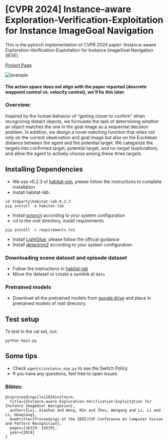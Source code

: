 # [CVPR 2024] Instance-aware Exploration-Verification-Exploitation for Instance ImageGoal Navigation

This is the pytorch implementation of CVPR 2024 paper:  Instance-aware Exploration-Verification-Exploitation for Instance ImageGoal Navigation (IEVE).

[Project Page](https://xiaohanlei.github.io/projects/IEVE/)<br />

![example](./output.gif)

#### The action space does not align with the paper reported (descrete waypoint control vs. velocity control), we'll fix this later.

### Overview:

Inspired by the human behavior of “getting closer to confirm” when recognizing distant objects, we formulate the task of determining whether an object matches the one in the goal image as a sequential decision problem. In addition, we design a novel matching function that relies not
only on the current observation and goal image but also on the Euclidean distance between the agent and the potential target. We categorize the targets into confirmed target, potential target, and no-target (exploration), and allow the agent to actively choose among these three targets.

## Installing Dependencies
- We use v0.2.3 of [habitat-sim](https://github.com/facebookresearch/habitat-sim), please follow the instructions to complete installation
- Install habitat-lab:
```
cd 3rdparty\habitat-lab-0.2.3
pip install -e habitat-lab
```
- Install [pytorch](https://pytorch.org/) according to your system configuration
- cd to the root directory, install requirements
```
pip install -r requirements.txt
```
- Install [LightGlue](https://github.com/cvg/LightGlue), please follow the official guidance
- Install [detectron2](https://github.com/facebookresearch/detectron2/) according to your system configuration

### Downloading scene dataset and episode dataset
- Follow the instructions in [habitat-lab](https://github.com/facebookresearch/habitat-lab/blob/main/DATASETS.md)
- Move the dataset or create a symlink at `data`

### Pretrained models
- Download all the pretrained models from [google drive](https://drive.google.com/drive/folders/1C3TH9sTTHv18qmGXCOSSUDfhoOcLJsSV?usp=sharing
) and place in pretrained models of root directory.


## Test setup
To test in the val set, run:
```
python main.py
```

## Some tips
- Check `agents\instance_exp.py` to see the Switch Policy
- If you have any questions, feel free to open issues



### Bibtex:
```
@inproceedings{lei2024instance,
  title={Instance-aware Exploration-Verification-Exploitation for Instance ImageGoal Navigation},
  author={Lei, Xiaohan and Wang, Min and Zhou, Wengang and Li, Li and Li, Houqiang},
  booktitle={Proceedings of the IEEE/CVF Conference on Computer Vision and Pattern Recognition},
  pages={16329--16339},
  year={2024}
}
```


